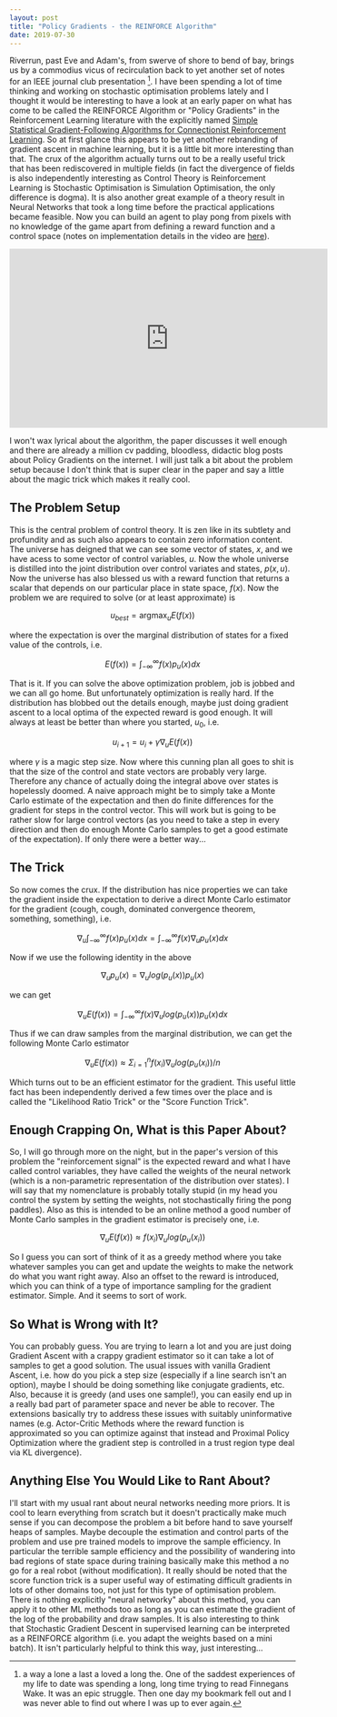 ```yaml
---
layout: post
title: "Policy Gradients - the REINFORCE Algorithm"
date: 2019-07-30
---
```


Riverrun, past Eve and Adam's, from swerve of shore to bend of bay, brings us by a commodius vicus of recirculation back to yet another set of notes for an IEEE journal club presentation [^1]. I have been spending a lot of time thinking and working on stochastic optimisation problems lately and I thought it would be interesting to have a look at an early paper on what has come to be called the REINFORCE Algorithm or "Policy Gradients" in the Reinforcement Learning literature with the explicitly named [Simple Statistical Gradient-Following Algorithms for Connectionist Reinforcement Learning](https://link.springer.com/content/pdf/10.1007%2FBF00992696.pdf). So at first glance this appears to be yet another rebranding of gradient ascent in machine learning, but it is a little bit more interesting than that. The crux of the algorithm actually turns out to be a really useful trick that has been rediscovered in multiple fields (in fact the divergence of fields is also independently interesting as Control Theory is Reinforcement Learning is Stochastic Optimisation is Simulation Optimisation, the only difference is dogma). It is also another great example of a theory result in Neural Networks that took a long time before the practical applications became feasible. Now you can build an agent to play pong from pixels with no knowledge of the game apart from defining a reward function and a control space (notes on implementation details in the video are [here](http://karpathy.github.io/2016/05/31/rl/)).

<iframe width="560" height="315" src="https://www.youtube.com/embed/YOW8m2YGtRg" frameborder="0" allow="accelerometer; autoplay; encrypted-media; gyroscope; picture-in-picture" allowfullscreen></iframe> 

I won't wax lyrical about the algorithm, the paper discusses it well enough and there are already a million cv padding, bloodless, didactic blog posts about Policy Gradients on the internet. I will just talk a bit about the problem setup because I don't think that is super clear in the paper and say a little about the magic trick which makes it really cool.

## The Problem Setup

This is the central problem of control theory. It is zen like in its subtlety and profundity and as such also appears to contain zero information content. The universe has deigned that we can see some vector of states, $x$, and we have acess to some vector of control variables, $u$. Now the whole universe is distilled into the joint distribution over control variates and states, $p(x,u)$. Now the universe has also blessed us with a reward function that returns a scalar that depends on our particular place in state space, $f(x)$. Now the problem we are required to solve (or at least approximate) is

$$ u_{best} = \operatorname*{argmax}_u E(f(x)) $$

where the expectation is over the marginal distribution of states for a fixed value of the controls, i.e.

$$ E(f(x)) = \int_{-\infty}^{\infty}f(x)p_{u}(x)dx $$

That is it. If you can solve the above optimization problem, job is jobbed and we can all go home. But unfortunately optimization is really hard. If the distribution has blobbed out the details enough, maybe just doing gradient ascent to a local optima of the expected reward is good enough. It will always at least be better than where you started, $u_{0}$, i.e.

$$ u_{i+1} = u_{i} + \gamma\nabla_{u}E(f(x)) $$

where $\gamma$ is a magic step size. Now where this cunning plan all goes to shit is that the size of the control and state vectors are probably very large. Therefore any chance of actually doing the integral above over states is hopelessly doomed. A naive approach might be to simply take a Monte Carlo estimate of the expectation and then do finite differences for the gradient for steps in the control vector. This will work but is going to be rather slow for large control vectors (as you need to take a step in every direction and then do enough Monte Carlo samples to get a good estimate of the expectation). If only there were a better way...

## The Trick

So now comes the crux. If the distribution has nice properties we can take the gradient inside the expectation to derive a direct Monte Carlo estimator for the gradient (cough, cough, dominated convergence theorem, something, something), i.e.

$$ \nabla_{u}\int_{-\infty}^{\infty}f(x)p_{u}(x)dx = \int_{-\infty}^{\infty}f(x)\nabla_{u}p_{u}(x)dx $$

Now if we use the following identity in the above

$$ \nabla_{u}p_{u}(x) = \nabla_{u}log(p_{u}(x))p_{u}(x) $$

we can get

$$ \nabla_{u}E(f(x)) = \int_{-\infty}^{\infty}f(x)\nabla_{u}log(p_{u}(x))p_{u}(x)dx $$

Thus if we can draw samples from the marginal distribution, we can get the following Monte Carlo estimator

$$ \nabla_{u}E(f(x)) \approx \Sigma_{i=1}^{n}f(x_i)\nabla_{u}log(p_{u}(x_i))/n $$

Which turns out to be an efficient estimator for the gradient. This useful little fact has been independently derived a few times over the place and is called the "Likelihood Ratio Trick" or the "Score Function Trick".

## Enough Crapping On, What is this Paper About?

So, I will go through more on the night, but in the paper's version of this problem the "reinforcement signal" is the expected reward and what I have called control variables, they have called the weights of the neural network (which is a non-parametric representation of the distribution over states). I will say that my nomenclature is probably totally stupid (in my head you control the system by setting the weights, not stochastically firing the pong paddles). Also as this is intended to be an online method a good number of Monte Carlo samples in the gradient estimator is precisely one, i.e.

$$ \nabla_{u}E(f(x)) \approx f(x_i)\nabla_{u}log(p_{u}(x_i)) $$

So I guess you can sort of think of it as a greedy method where you take whatever samples you can get and update the weights to make the network do what you want right away. Also an offset to the reward is introduced, which you can think of a type of importance sampling for the gradient estimator. Simple. And it seems to sort of work.

## So What is Wrong with It?

You can probably guess. You are trying to learn a lot and you are just doing Gradient Ascent with a crappy gradient estimator so it can take a lot of samples to get a good solution. The usual issues with vanilla Gradient Ascent, i.e. how do you pick a step size (especially if a line search isn't an option), maybe I should be doing something like conjugate gradients, etc. Also, because it is greedy (and uses one sample!), you can easily end up in a really bad part of parameter space and never be able to recover. The extensions basically try to address these issues with suitably uninformative names (e.g. Actor-Critic Methods where the reward function is approximated so you can optimize against that instead and Proximal Policy Optimization where the gradient step is controlled in a trust region type deal via KL divergence).

## Anything Else You Would Like to Rant About?

I'll start with my usual rant about neural networks needing more priors. It is cool to learn everything from scratch but it doesn't practically make much sense if you can decompose the problem a bit before hand to save yourself heaps of samples. Maybe decouple the estimation and control parts of the problem and use pre trained models to improve the sample efficiency. In particular the terrible sample efficiency and the possibility of wandering into bad regions of state space during training basically make this method a no go for a real robot (without modification).
It really should be noted that the score function trick is a super useful way of estimating difficult gradients in lots of other domains too, not just for this type of optimisation problem. There is nothing explicitly "neural networky" about this method, you can apply it to other ML methods too as long as you can estimate the gradient of the log of the probability and draw samples. It is also interesting to think that Stochastic Gradient Descent in supervised learning can be interpreted as a REINFORCE algorithm (i.e. you adapt the weights based on a mini batch). It isn't particularly helpful to think this way, just interesting...

[^1]: a way a lone a last a loved a long the. One of the saddest experiences of my life to date was spending a long, long time trying to read Finnegans Wake. It was an epic struggle. Then one day my bookmark fell out and I was never able to find out where I was up to ever again.
